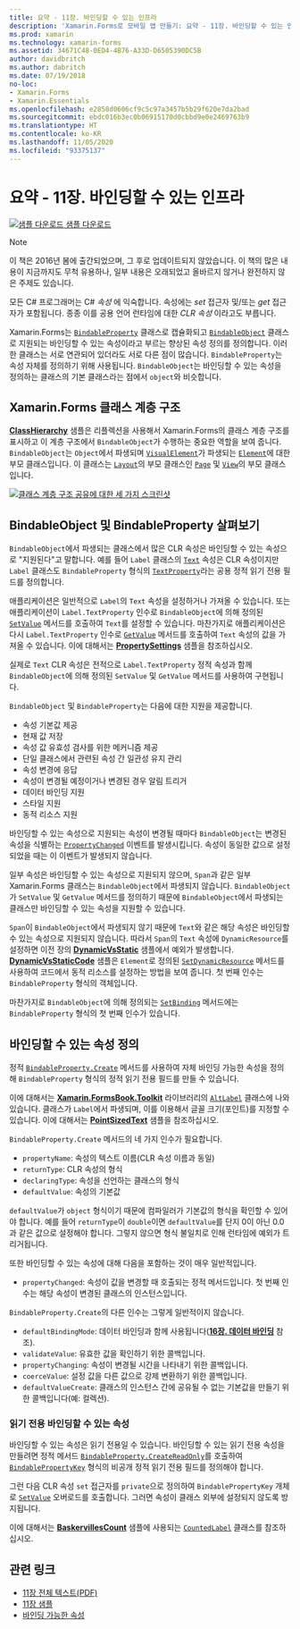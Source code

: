```yaml
---
title: 요약 - 11장. 바인딩할 수 있는 인프라
description: 'Xamarin.Forms로 모바일 앱 만들기: 요약 - 11장. 바인딩할 수 있는 인프라'
ms.prod: xamarin
ms.technology: xamarin-forms
ms.assetid: 34671C48-0ED4-4B76-A33D-D6505390DC5B
author: davidbritch
ms.author: dabritch
ms.date: 07/19/2018
no-loc:
- Xamarin.Forms
- Xamarin.Essentials
ms.openlocfilehash: e2858d0606cf9c5c97a3457b5b29f620e7da2bad
ms.sourcegitcommit: ebdc016b3ec0b06915170d0cbbd9e0e2469763b9
ms.translationtype: HT
ms.contentlocale: ko-KR
ms.lasthandoff: 11/05/2020
ms.locfileid: "93375137"
---
```

# <a name="summary-of-chapter-11-the-bindable-infrastructure"></a>요약 - 11장. 바인딩할 수 있는 인프라

[![샘플 다운로드](~/media/shared/download.png) 샘플 다운로드](https://github.com/xamarin/xamarin-forms-book-samples/tree/master/Chapter11)

> [!NOTE]
> 이 책은 2016년 봄에 출간되었으며, 그 후로 업데이트되지 않았습니다. 이 책의 많은 내용이 지금까지도 무척 유용하나, 일부 내용은 오래되었고 올바르지 않거나 완전하지 않은 주제도 있습니다.

모든 C# 프로그래머는 C# *속성* 에 익숙합니다. 속성에는 *set* 접근자 및/또는 *get* 접근자가 포함됩니다. 종종 이를 공용 언어 런타임에 대한 *CLR 속성* 이라고도 부릅니다.

Xamarin.Forms는 [`BindableProperty`](xref:Xamarin.Forms.BindableProperty) 클래스로 캡슐화되고 [`BindableObject`](xref:Xamarin.Forms.BindableObject) 클래스로 지원되는 바인딩할 수 있는 속성이라고 부르는 향상된 속성 정의를 정의합니다. 이러한 클래스는 서로 연관되어 있더라도 서로 다른 점이 많습니다. `BindableProperty`는 속성 자체를 정의하기 위해 사용됩니다. `BindableObject`는 바인딩할 수 있는 속성을 정의하는 클래스의 기본 클래스라는 점에서 `object`와 비슷합니다.

## <a name="the-no-locxamarinforms-class-hierarchy"></a>Xamarin.Forms 클래스 계층 구조

[**ClassHierarchy**](https://github.com/xamarin/xamarin-forms-book-samples/tree/master/Chapter11/ClassHierarchy) 샘플은 리플렉션을 사용해서 Xamarin.Forms의 클래스 계층 구조를 표시하고 이 계층 구조에서 `BindableObject`가 수행하는 중요한 역할을 보여 줍니다. `BindableObject`는 `Object`에서 파생되며 [`VisualElement`](xref:Xamarin.Forms.VisualElement)가 파생되는 [`Element`](xref:Xamarin.Forms.Element)에 대한 부모 클래스입니다. 이 클래스는 [`Layout`](xref:Xamarin.Forms.Layout)의 부모 클래스인 [`Page`](xref:Xamarin.Forms.Page) 및 [`View`](xref:Xamarin.Forms.View)의 부모 클래스입니다.

[![클래스 계층 구조 공유에 대한 세 가지 스크린샷](images/ch11fg01-small.png "클래스 계층 구조 공유")](images/ch11fg01-large.png#lightbox "클래스 계층 구조 공유")

## <a name="a-peek-into-bindableobject-and-bindableproperty"></a>BindableObject 및 BindableProperty 살펴보기

`BindableObject`에서 파생되는 클래스에서 많은 CLR 속성은 바인딩할 수 있는 속성으로 "지원된다"고 말합니다. 예를 들어 `Label` 클래스의 [`Text`](xref:Xamarin.Forms.Label.Text) 속성은 CLR 속성이지만 `Label` 클래스도 `BindableProperty` 형식의 [`TextProperty`](xref:Xamarin.Forms.Label.TextProperty)라는 공용 정적 읽기 전용 필드를 정의합니다.

애플리케이션은 일반적으로 `Label`의 `Text` 속성을 설정하거나 가져올 수 있습니다. 또는 애플리케이션이 `Label.TextProperty` 인수로 `BindableObject`에 의해 정의된 [`SetValue`](xref:Xamarin.Forms.BindableObject.SetValue(Xamarin.Forms.BindableProperty,System.Object)) 메서드를 호출하여 `Text`를 설정할 수 있습니다. 마찬가지로 애플리케이션은 다시 `Label.TextProperty` 인수로 [`GetValue`](xref:Xamarin.Forms.BindableObject.GetValue(Xamarin.Forms.BindableProperty)) 메서드를 호출하여 `Text` 속성의 값을 가져올 수 있습니다. 이에 대해서는 [**PropertySettings**](https://github.com/xamarin/xamarin-forms-book-samples/tree/master/Chapter11/PropertySettings) 샘플을 참조하십시오.

실제로 `Text` CLR 속성은 전적으로 `Label.TextProperty` 정적 속성과 함께 `BindableObject`에 의해 정의된 `SetValue` 및 `GetValue` 메서드를 사용하여 구현됩니다.

`BindableObject` 및 `BindableProperty`는 다음에 대한 지원을 제공합니다.

- 속성 기본값 제공
- 현재 값 저장
- 속성 값 유효성 검사를 위한 메커니즘 제공
- 단일 클래스에서 관련된 속성 간 일관성 유지 관리
- 속성 변경에 응답
- 속성이 변경될 예정이거나 변경된 경우 알림 트리거
- 데이터 바인딩 지원
- 스타일 지원
- 동적 리소스 지원

바인딩할 수 있는 속성으로 지원되는 속성이 변경될 때마다 `BindableObject`는 변경된 속성을 식별하는 [`PropertyChanged`](xref:Xamarin.Forms.BindableObject.PropertyChanged) 이벤트를 발생시킵니다. 속성이 동일한 값으로 설정되었을 때는 이 이벤트가 발생되지 않습니다.

일부 속성은 바인딩할 수 있는 속성으로 지원되지 않으며, `Span`과 같은 일부 Xamarin.Forms 클래스는 `BindableObject`에서 파생되지 않습니다. `BindableObject`가 `SetValue` 및 `GetValue` 메서드를 정의하기 때문에 `BindableObject`에서 파생되는 클래스만 바인딩할 수 있는 속성을 지원할 수 있습니다.

`Span`이 `BindableObject`에서 파생되지 않기 때문에 `Text`와 같은 해당 속성은 바인딩할 수 있는 속성으로 지원되지 않습니다. 따라서 `Span`의 `Text` 속성에 `DynamicResource`를 설정하면 이전 장의 [**DynamicVsStatic**](https://github.com/xamarin/xamarin-forms-book-samples/tree/master/Chapter10/DynamicVsStatic) 샘플에서 예외가 발생합니다. [**DynamicVsStaticCode**](https://github.com/xamarin/xamarin-forms-book-samples/tree/master/Chapter11/DynamicVsStaticCode) 샘플은 `Element`로 정의된 [`SetDynamicResource`](xref:Xamarin.Forms.Element.SetDynamicResource(Xamarin.Forms.BindableProperty,System.String)) 메서드를 사용하여 코드에서 동적 리소스를 설정하는 방법을 보여 줍니다. 첫 번째 인수는 `BindableProperty` 형식의 객체입니다.

마찬가지로 `BindableObject`에 의해 정의되는 [`SetBinding`](xref:Xamarin.Forms.BindableObject.SetBinding(Xamarin.Forms.BindableProperty,Xamarin.Forms.BindingBase)) 메서드에는 `BindableProperty` 형식의 첫 번째 인수가 있습니다.

## <a name="defining-bindable-properties"></a>바인딩할 수 있는 속성 정의

정적 [`BindableProperty.Create`](xref:Xamarin.Forms.BindableProperty.Create(System.String,System.Type,System.Type,System.Object,Xamarin.Forms.BindingMode,Xamarin.Forms.BindableProperty.ValidateValueDelegate,Xamarin.Forms.BindableProperty.BindingPropertyChangedDelegate,Xamarin.Forms.BindableProperty.BindingPropertyChangingDelegate,Xamarin.Forms.BindableProperty.CoerceValueDelegate,Xamarin.Forms.BindableProperty.CreateDefaultValueDelegate)) 메서드를 사용하여 자체 바인딩 가능한 속성을 정의해 `BindableProperty` 형식의 정적 읽기 전용 필드를 만들 수 있습니다.

이에 대해서는 [ **Xamarin.FormsBook.Toolkit**](https://github.com/xamarin/xamarin-forms-book-samples/tree/master/Libraries/Xamarin.FormsBook.Toolkit) 라이브러리의 [`AltLabel`](https://github.com/xamarin/xamarin-forms-book-samples/blob/master/Libraries/Xamarin.FormsBook.Toolkit/Xamarin.FormsBook.Toolkit/AltLabel.cs) 클래스에 나와 있습니다. 클래스가 `Label`에서 파생되며, 이를 이용해서 글꼴 크기(포인트)를 지정할 수 있습니다. 이에 대해서는 [**PointSizedText**](https://github.com/xamarin/xamarin-forms-book-samples/tree/master/Chapter11/PointSizedText) 샘플을 참조하십시오.

`BindableProperty.Create` 메서드의 네 가지 인수가 필요합니다.

- `propertyName`: 속성의 텍스트 이름(CLR 속성 이름과 동일)
- `returnType`: CLR 속성의 형식
- `declaringType`: 속성을 선언하는 클래스의 형식
- `defaultValue`: 속성의 기본값

`defaultValue`가 `object` 형식이기 때문에 컴파일러가 기본값의 형식을 확인할 수 있어야 합니다. 예를 들어 `returnType`이 `double`이면 `defaultValue`를 단지 0이 아닌 0.0과 같은 값으로 설정해야 합니다. 그렇지 않으면 형식 불일치로 인해 런타임에 예외가 트리거됩니다.

또한 바인딩할 수 있는 속성에 대해 다음을 포함하는 것이 매우 일반적입니다.

- `propertyChanged`: 속성이 값을 변경할 때 호출되는 정적 메서드입니다. 첫 번째 인수는 해당 속성이 변경된 클래스의 인스턴스입니다.

`BindableProperty.Create`의 다른 인수는 그렇게 일반적이지 않습니다.

- `defaultBindingMode`: 데이터 바인딩과 함께 사용됩니다([**16장. 데이터 바인딩**](chapter16.md) 참조).
- `validateValue`: 유효한 값을 확인하기 위한 콜백입니다.
- `propertyChanging`: 속성이 변경될 시간을 나타내기 위한 콜백입니다.
- `coerceValue`: 설정 값을 다른 값으로 강제 변환하기 위한 콜백입니다.
- `defaultValueCreate`: 클래스의 인스턴스 간에 공유될 수 없는 기본값을 만들기 위한 콜백입니다(예: 컬렉션).

### <a name="the-read-only-bindable-property"></a>읽기 전용 바인딩할 수 있는 속성

바인딩할 수 있는 속성은 읽기 전용일 수 있습니다. 바인딩할 수 있는 읽기 전용 속성을 만들려면 정적 메서드 [`BindableProperty.CreateReadOnly`](xref:Xamarin.Forms.BindableProperty.CreateReadOnly(System.String,System.Type,System.Type,System.Object,Xamarin.Forms.BindingMode,Xamarin.Forms.BindableProperty.ValidateValueDelegate,Xamarin.Forms.BindableProperty.BindingPropertyChangedDelegate,Xamarin.Forms.BindableProperty.BindingPropertyChangingDelegate,Xamarin.Forms.BindableProperty.CoerceValueDelegate,Xamarin.Forms.BindableProperty.CreateDefaultValueDelegate))를 호출하여 [`BindablePropertyKey`](xref:Xamarin.Forms.BindablePropertyKey) 형식의 비공개 정적 읽기 전용 필드를 정의해야 합니다.

그런 다음 CLR 속성 `set` 접근자를 `private`으로 정의하여 `BindablePropertyKey` 개체로 [`SetValue`](xref:Xamarin.Forms.BindableObject.SetValue(Xamarin.Forms.BindablePropertyKey,System.Object)) 오버로드를 호출합니다. 그러면 속성이 클래스 외부에 설정되지 않도록 방지됩니다.

이에 대해서는 [**BaskervillesCount**](https://github.com/xamarin/xamarin-forms-book-samples/tree/master/Chapter11/BaskervillesCount) 샘플에 사용되는 [`CountedLabel`](https://github.com/xamarin/xamarin-forms-book-samples/blob/master/Libraries/Xamarin.FormsBook.Toolkit/Xamarin.FormsBook.Toolkit/CountedLabel.cs) 클래스를 참조하십시오.

## <a name="related-links"></a>관련 링크

- [11장 전체 텍스트(PDF)](https://download.xamarin.com/developer/xamarin-forms-book/XamarinFormsBook-Ch11-Apr2016.pdf)
- [11장 샘플](https://github.com/xamarin/xamarin-forms-book-samples/tree/master/Chapter11)
- [바인딩 가능한 속성](~/xamarin-forms/xaml/bindable-properties.md)
